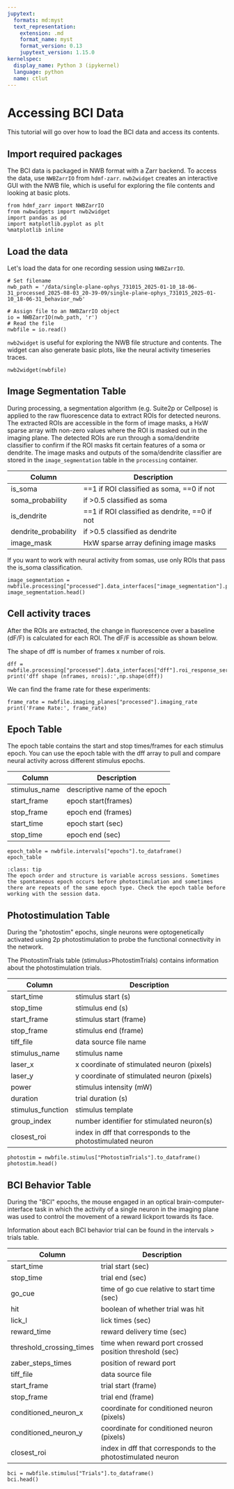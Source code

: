 ```yaml
---
jupytext:
  formats: md:myst
  text_representation:
    extension: .md
    format_name: myst
    format_version: 0.13
    jupytext_version: 1.15.0
kernelspec:
  display_name: Python 3 (ipykernel)
  language: python
  name: ctlut
---
```


# Accessing BCI Data

This tutorial will go over how to load the BCI data and access its contents.

## Import required packages 

The BCI data is packaged in NWB format with a Zarr backend. To access the data, use `NWBZarrIO` from `hdmf-zarr`. `nwb2widget` creates an interactive GUI with the NWB file, which is useful for exploring the file contents and looking at basic plots.


```{code-cell} ipython3
from hdmf_zarr import NWBZarrIO
from nwbwidgets import nwb2widget
import pandas as pd
import matplotlib.pyplot as plt
%matplotlib inline
```

## Load the data

Let's load the data for one recording session using `NWBZarrIO`. 


```{code-cell} ipython3
# Set filename 
nwb_path = '/data/single-plane-ophys_731015_2025-01-10_18-06-31_processed_2025-08-03_20-39-09/single-plane-ophys_731015_2025-01-10_18-06-31_behavior_nwb' 

# Assign file to an NWBZarrIO object 
io = NWBZarrIO(nwb_path, 'r')
# Read the file 
nwbfile = io.read()
```

`nwb2widget` is useful for exploring the NWB file structure and contents. The widget can also generate basic plots, like the neural activity timeseries traces.  


```{code-cell} ipython3
nwb2widget(nwbfile) 
```

## Image Segmentation Table 
    
During processing, a segmentation algorithm (e.g. Suite2p or Cellpose) is applied to the raw fluorescence data to extract ROIs for detected neurons. The extracted ROIs are accessible in the form of image masks, a HxW sparse array with non-zero values where the ROI is masked out in the imaging plane. The detected ROIs are run through a soma/dendrite classifier to confirm if the ROI masks fit certain features of a soma or dendrite. The image masks and outputs of the soma/dendrite classifier are stored in the `image_segmentation` table in the `processing` container.
    
| Column    | Description |
| -------- | ------- |
| is_soma  | ==1 if ROI classified as soma, ==0 if not  |
| soma_probability | if >0.5 classified as soma  |
| is_dendrite |  ==1 if ROI classified as dendrite, ==0 if not   |
| dendrite_probability   |  if >0.5 classified as dendrite  |
| image_mask  | HxW sparse array defining image masks|

If you want to work with neural activity from somas, use only ROIs that pass the is_soma classification. 

```{code-cell} ipython3
image_segmentation = nwbfile.processing["processed"].data_interfaces["image_segmentation"].plane_segmentations["roi_table"].to_dataframe()
image_segmentation.head()
```

## Cell activity traces 

After the ROIs are extracted, the change in fluorescence over a baseline (dF/F) is calculated for each ROI. The dF/F is accessible as shown below.

The shape of dff is number of frames x number of rois. 

```{code-cell} ipython3
dff = nwbfile.processing["processed"].data_interfaces["dff"].roi_response_series["dff"].data
print('dff shape (nframes, nrois):',np.shape(dff))
```

We can find the frame rate for these experiments:

```{code-cell} ipython3
frame_rate = nwbfile.imaging_planes["processed"].imaging_rate
print('Frame Rate:', frame_rate)
```

## Epoch Table 
    
The epoch table contains the start and stop times/frames for each stimulus epoch. You can use the epoch table with the dff array to pull and compare neural activity across different stimulus epochs. 

| Column    | Description |
| -------- | ------- |
| stimulus_name  | descriptive name of the epoch  |
| start_frame | epoch start(frames)   |
| stop_frame | epoch end (frames)     |
| start_time    | epoch start (sec)  |
| stop_time   | epoch end (sec)  |


```{code-cell} ipython3
epoch_table = nwbfile.intervals["epochs"].to_dataframe()
epoch_table
```

```{admonition} Session structure is variable!
:class: tip
The epoch order and structure is variable across sessions. Sometimes the spontaneous epoch occurs before photostimulation and sometimes there are repeats of the same epoch type. Check the epoch table before working with the session data.

```

## Photostimulation Table  

During the "photostim" epochs, single neurons were optogenetically activated using 2p photostimulation to probe the functional connectivity in the network. 

The PhotostimTrials table (stimulus>PhotostimTrials) contains information about the photostimulation trials. 

| Column    | Description |
| -------- | ------- |
| start_time  | stimulus start (s)  |
| stop_time | stimulus end (s)   |
| start_frame | stimulus start (frame)     |
| stop_frame    | stimulus end (frame)  |
| tiff_file   | data source file name  |
| stimulus_name    | stimulus name   |
| laser_x    | x coordinate of stimulated neuron (pixels)   |
| laser_y    | y coordinate of stimulated neuron (pixels)  |
| power    | stimulus intensity (mW)  |
| duration    | trial duration (s)  |
| stimulus_function    | stimulus template   |
| group_index    | number identifier for stimulated neuron(s)   |
| closest_roi    | index in dff that corresponds to the photostimulated neuron   |


```{code-cell} ipython3
photostim = nwbfile.stimulus["PhotostimTrials"].to_dataframe()
photostim.head()
```

## BCI Behavior Table 
    
During the "BCI" epochs, the mouse engaged in an optical brain-computer-interface task in which the activity of a single neuron in the imaging plane was used to control the movement of a reward lickport towards its face. 

Information about each BCI behavior trial can be found in the intervals > trials table. 

| Column    | Description |
| -------- | ------- |
| start_time  | trial start (sec)  |
| stop_time | trial end (sec)   |
| go_cue |  time of go cue relative to start time (sec)   |
| hit   |  boolean of whether trial was hit   |
| lick_l  | lick times (sec)   |
| reward_time   | reward delivery time (sec)   |
| threshold_crossing_times    | time when reward port crossed position threshold (sec)   |
| zaber_steps_times   | position of reward port  |
| tiff_file    | data source file  |
| start_frame    | trial start (frame)  |
| stop_frame    | trial end (frame)  |
| conditioned_neuron_x    | coordinate for conditioned neuron (pixels)  |
| conditioned_neuron_y    | coordinate for conditioned neuron (pixels)  |
| closest_roi    | index in dff that corresponds to the photostimulated neuron  |



```{code-cell} ipython3
bci = nwbfile.stimulus["Trials"].to_dataframe()
bci.head()
```
